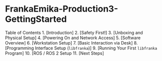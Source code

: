 # FrankaEmika-Production3-GettingStarted
Table of Contents 1.  [Introduction] 2.  [Safety First!] 3.  [Unboxing and Physical Setup]  4.  [Powering On and Network Access] 5.  [Software Overview] 6.  [Workstation Setup] 7.  [Basic Interaction via Desk] 8.  [Programming Interface Setup (`libfranka`)] 9.  [Running Your First `libfranka` Program] 10. [ROS / ROS 2 Setup  11. [Next Steps] 
